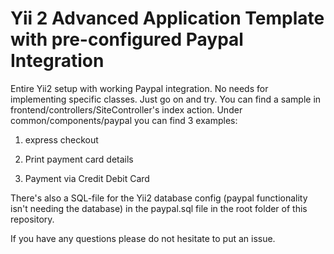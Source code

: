 Yii 2 Advanced Application Template with pre-configured Paypal Integration
==========================================================================

Entire Yii2 setup with working Paypal integration. No needs for implementing specific classes. Just go on and try. You can find a sample in frontend/controllers/SiteController's index action. Under common/components/paypal you can find 3 examples:

1. express checkout

2. Print payment card details

3. Payment via Credit Debit Card

There's also a SQL-file for the Yii2 database config (paypal functionality isn't needing the database) in the paypal.sql file in the root folder of this repository.

If you have any questions please do not hesitate to put an issue.
